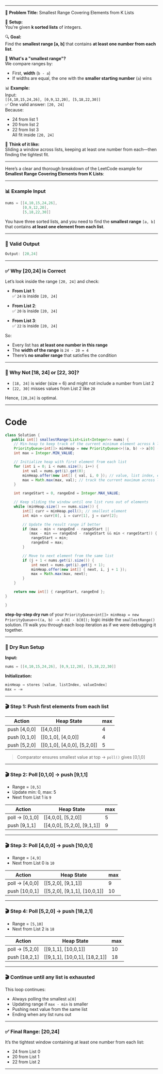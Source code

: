 


---

🎯 **Problem Title:** Smallest Range Covering Elements from K Lists

🧩 **Setup:**  
You're given **k sorted lists** of integers.

🔍 **Goal:**  
Find the **smallest range [a, b]** that contains **at least one number from each list**.

📐 **What's a "smallest range"?**  
We compare ranges by:
- First, **width** (`b - a`)
- If widths are equal, the one with the **smaller starting number** (`a`) wins

📊 **Example:**  
Input:  
`[[4,10,15,24,26], [0,9,12,20], [5,18,22,30]]`  
✅ One valid answer: `[20, 24]`  
Because:
- 24 from list 1  
- 20 from list 2  
- 22 from list 3  
All fit inside `[20, 24]`

🧠 **Think of it like:**  
Sliding a window across lists, keeping at least one number from each—then finding the tightest fit.

---
 Here’s a clear and thorough breakdown of the LeetCode example for **Smallest Range Covering Elements from K Lists**:

---

### 📊 Example Input
```java
nums = [[4,10,15,24,26], 
        [0,9,12,20], 
        [5,18,22,30]]
```

You have three sorted lists, and you need to find the **smallest range** `[a, b]` that contains **at least one element from each list**.

---

### 🎯 Valid Output
```java
Output: [20,24]
```

---

### ✅ Why [20,24] is Correct

Let’s look inside the range `[20, 24]` and check:

- **From List 1**:  
  ✅ `24` is inside `[20, 24]`

- **From List 2**:  
  ✅ `20` is inside `[20, 24]`

- **From List 3**:  
  ✅ `22` is inside `[20, 24]`

So:
- Every list has **at least one number in this range**
- The **width of the range** is `24 - 20 = 4`
- There’s **no smaller range** that satisfies the condition

---

### 🔎 Why Not [18, 24] or [22, 30]?

- `[18, 24]` is wider (size = 6) and might not include a number from List 2
- `[22, 30]` misses values from List 2 like `20`

Hence, `[20,24]` is optimal.

---


# Code
```java []
class Solution {
   public int[] smallestRange(List<List<Integer>> nums) {
    // Min-heap to keep track of the current minimum element across k lists
    PriorityQueue<int[]> minHeap = new PriorityQueue<>((a, b) -> a[0] - b[0]);
    int max = Integer.MIN_VALUE;

    // Initialize heap with first element from each list
    for (int i = 0; i < nums.size(); i++) {
        int val = nums.get(i).get(0);
        minHeap.offer(new int[] { val, i, 0 }); // value, list index, element index
        max = Math.max(max, val); // track the current maximum across lists
    }

    int rangeStart = 0, rangeEnd = Integer.MAX_VALUE;

    // Keep sliding the window until one list runs out of elements
    while (minHeap.size() == nums.size()) {
        int[] curr = minHeap.poll(); // smallest element
        int min = curr[0], i = curr[1], j = curr[2];

        // Update the result range if better
        if (max - min < rangeEnd - rangeStart || 
           (max - min == rangeEnd - rangeStart && min < rangeStart)) {
            rangeStart = min;
            rangeEnd = max;
        }

        // Move to next element from the same list
        if (j + 1 < nums.get(i).size()) {
            int next = nums.get(i).get(j + 1);
            minHeap.offer(new int[] { next, i, j + 1 });
            max = Math.max(max, next);
        }
    }

    return new int[] { rangeStart, rangeEnd };
}

}
```
 **step-by-step dry run** of your `PriorityQueue<int[]> minHeap = new PriorityQueue<>((a, b) -> a[0] - b[0]);` logic inside the `smallestRange()` solution. I’ll walk you through each loop iteration as if we were debugging it together.

---

### 🧪 Dry Run Setup

**Input:**
```java
nums = [[4,10,15,24,26], [0,9,12,20], [5,18,22,30]]
```

**Initialization:**
```java
minHeap → stores [value, listIndex, valueIndex]
max = -∞
```

---

### 🎬 Step 1: Push first elements from each list

| Action | Heap State | max |
|-------|------------|-----|
| push [4,0,0] | [[4,0,0]] | 4 |
| push [0,1,0] | [[0,1,0], [4,0,0]] | 4 |
| push [5,2,0] | [[0,1,0], [4,0,0], [5,2,0]] | 5 |

> Comparator ensures smallest value at top → `poll()` gives [0,1,0]

---

### 🎬 Step 2: Poll [0,1,0] → push [9,1,1]

- Range = `[0,5]`  
- Update min: 0, max: 5
- Next from List 1 is `9`

| Action | Heap State | max |
|--------|------------|-----|
| poll → [0,1,0] | [[4,0,0], [5,2,0]] | 5 |
| push [9,1,1] | [[4,0,0], [5,2,0], [9,1,1]] | 9 |

---

### 🎬 Step 3: Poll [4,0,0] → push [10,0,1]

- Range = `[4,9]`  
- Next from List 0 is `10`

| Action | Heap State | max |
|--------|------------|-----|
| poll → [4,0,0] | [[5,2,0], [9,1,1]] | 9 |
| push [10,0,1] | [[5,2,0], [9,1,1], [10,0,1]] | 10 |

---

### 🎬 Step 4: Poll [5,2,0] → push [18,2,1]

- Range = `[5,10]`  
- Next from List 2 is `18`

| Action | Heap State | max |
|--------|------------|-----|
| poll → [5,2,0] | [[9,1,1], [10,0,1]] | 10 |
| push [18,2,1] | [[9,1,1], [10,0,1], [18,2,1]] | 18 |

---

### 🎬 Continue until any list is exhausted

This loop continues:
- Always polling the smallest `a[0]`
- Updating range if `max - min` is smaller
- Pushing next value from the same list
- Ending when any list runs out

---

### ✅ Final Range: [20,24]

It’s the tightest window containing at least one number from each list:
- 24 from List 0  
- 20 from List 1  
- 22 from List 2

---
